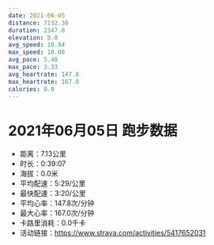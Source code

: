 ```yaml
---
date: 2021-06-05
distance: 7132.30
duration: 2347.0
elevation: 0.0
avg_speed: 10.94
max_speed: 18.00
avg_pace: 5.48
max_pace: 3.33
avg_heartrate: 147.8
max_heartrate: 167.0
calories: 0.0
---
```


# 2021年06月05日 跑步数据

- 距离：7.13公里
- 时长：0:39:07
- 海拔：0.0米
- 平均配速：5:29/公里
- 最快配速：3:20/公里
- 平均心率：147.8次/分钟
- 最大心率：167.0次/分钟
- 卡路里消耗：0.0千卡
- 活动链接：https://www.strava.com/activities/5417652031

